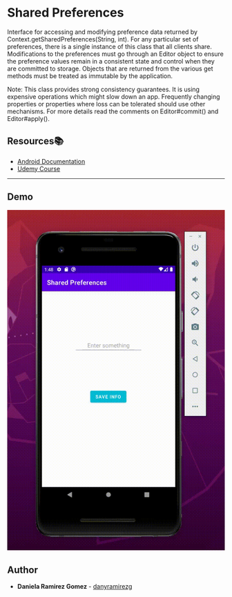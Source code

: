 # Shared Preferences

Interface for accessing and modifying preference data returned by Context.getSharedPreferences(String, int). For any particular set of preferences, there is a single instance of this class that all clients share. Modifications to the preferences must go through an Editor object to ensure the preference values remain in a consistent state and control when they are committed to storage. Objects that are returned from the various get methods must be treated as immutable by the application.

Note: This class provides strong consistency guarantees. It is using expensive operations which might slow down an app. Frequently changing properties or properties where loss can be tolerated should use other mechanisms. For more details read the comments on Editor#commit() and Editor#apply().


## Resources:books:

* [Android Documentation](https://developer.android.com/reference/android/content/SharedPreferences)
* [Udemy Course](https://koombea.udemy.com/course/kotlin-android-developer-masterclass/learn/lecture/7449968#content)

---

## Demo

![Image - Demo](demo-1.gif)

## Author
* **Daniela Ramirez Gomez** - [danyramirezg](https://github.com/danyramirezg)

